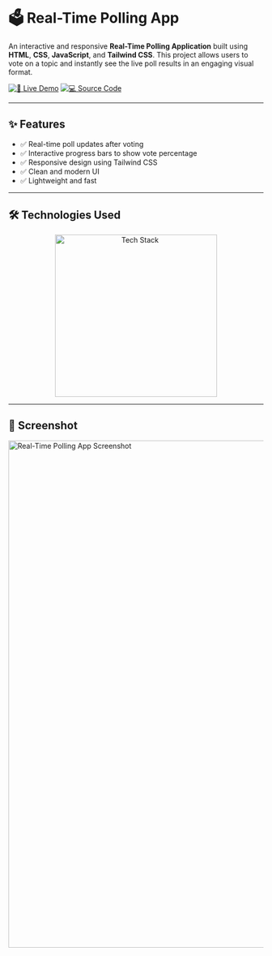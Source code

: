 # 🗳️ Real-Time Polling App

An interactive and responsive **Real-Time Polling Application** built using **HTML**, **CSS**, **JavaScript**, and **Tailwind CSS**. This project allows users to vote on a topic and instantly see the live poll results in an engaging visual format.

[![🚀 Live Demo](https://img.shields.io/badge/🚀_Live_Demo-00C7B7?style=for-the-badge&logo=netlify&logoColor=white)](https://amdadislam01.github.io/Real-Time-polling/)
[![💻 Source Code](https://img.shields.io/badge/💻_Source_Code-181717?style=for-the-badge&logo=github&logoColor=white)](https://github.com/amdadislam01/Real-Time-polling)

---

## ✨ Features

- ✅ Real-time poll updates after voting
- ✅ Interactive progress bars to show vote percentage
- ✅ Responsive design using Tailwind CSS
- ✅ Clean and modern UI
- ✅ Lightweight and fast

---

## 🛠️ Technologies Used

<p align="center">
  <img src="https://skillicons.dev/icons?i=html,css,js,tailwind,github" alt="Tech Stack" width="320"/>
</p>

---

## 📸 Screenshot


<img src="https://i.postimg.cc/YOUR_IMAGE_LINK.png" alt="Real-Time Polling App Screenshot" width="1000"/>
